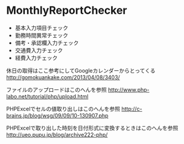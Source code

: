 MonthlyReportChecker
====================

- 基本入力項目チェック
- 勤務時間異常チェック
- 備考・承認欄入力チェック
- 交通費入力チェック
- 経費入力チェック

休日の取得はここ参考にしてGoogleカレンダーからとってくる
http://gomokuankake.com/2013/04/08/3403/

ファイルのアップロードはこのへんを参照
http://www.php-labo.net/tutorial/php/upload.html

PHPExcelでセルの値取り出しはこのへんを参照
http://c-brains.jp/blog/wsg/09/09/10-130907.php

PHPExcelで取り出した時刻を日付形式に変換するときはこのへんを参照
http://ueo.pupu.jp/blog/archive222-php/